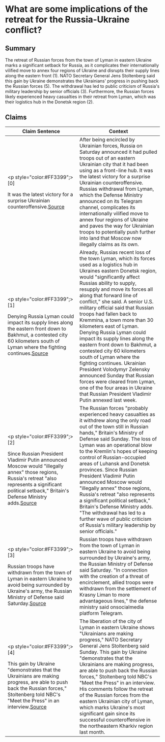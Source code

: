# What are some implications of the retreat for the Russia-Ukraine conflict?

## Summary
The retreat of Russian forces from the town of Lyman in eastern Ukraine marks a significant setback for Russia, as it complicates their internationally vilified move to annex four regions of Ukraine and disrupts their supply lines along the eastern front (1). NATO Secretary General Jens Stoltenberg said this gain by Ukraine demonstrates the Ukrainians' progress in pushing back the Russian forces (5). The withdrawal has led to public criticism of Russia's military leadership by senior officials (3). Furthermore, the Russian forces likely experienced heavy casualties in their retreat from Lyman, which was their logistics hub in the Donetsk region (2).

## Claims
| Claim Sentence | Context |
|---|---|
|<p style="color:#FF3399";>[0]</p>It was the latest victory for a surprise Ukrainian counteroffensive.<a href="https://www.nbcnews.com/news/world/russia-zaporizhzhia-ukraine-nuclear-power-plant-kidnapping-head-rcna50301" target="_blank">Source</a>| After being encircled by Ukrainian forces, Russia on Saturday announced it had pulled troops out of an eastern Ukrainian city that it had been using as a front-line hub. It was the latest victory for a surprise Ukrainian counteroffensive. Russias withdrawal from Lyman, which the Defense Ministry announced on its Telegram channel, complicates its internationally vilified move to annex four regions of Ukraine and paves the way for Ukrainian troops to potentially push further into land that Moscow now illegally claims as its own.|
|<p style="color:#FF3399";>[1]</p>Denying Russia Lyman could impact its supply lines along the eastern front down to Bakhmut, a contested city 60 kilometers south of Lyman where the fighting continues.<a href="https://www.defensenews.com/pentagon/2022/10/03/russian-forces-poised-for-major-defeat-in-kherson-says-dod-official/" target="_blank">Source</a>| Already, Russias recent loss of the town Lyman, which its forces used as a logistics hub in Ukraines eastern Donetsk region, would "significantly affect Russias ability to supply, resupply and move its forces all along that forward line of conflict," she said. A senior U.S. military official said that Russian troops had fallen back to Kremmina, a town more than 30 kilometers east of Lyman. Denying Russia Lyman could impact its supply lines along the eastern front down to Bakhmut, a contested city 60 kilometers south of Lyman where the fighting continues. Ukrainian President Volodymyr Zelensky announced Sunday that Russian forces were cleared from Lyman, one of the four areas in Ukraine that Russian President Vladimir Putin annexed last week.|
|<p style="color:#FF3399";>[2]</p>Since Russian President Vladimir Putin announced Moscow would "illegally annex" those regions, Russia's retreat "also represents a significant political setback," Britain's Defense Ministry adds.<a href="https://theweek.com/russo-ukrainian-war/1017152/ukrainian-troops-take-full-control-of-lyman-while-russian-media-ramps" target="_blank">Source</a>| The Russian forces "probably experienced heavy casualties as it withdrew along the only road out of the town still in Russian hands," Britain's Ministry of Defense said Sunday. The loss of Lyman was an operational blow to the Kremlin's hopes of keeping control of Russian-occupied areas of Luhansk and Donetsk provinces. Since Russian President Vladimir Putin announced Moscow would "illegally annex" those regions, Russia's retreat "also represents a significant political setback," Britain's Defense Ministry adds. "The withdrawal has led to a further wave of public criticism of Russia's military leadership by senior officials."|
|<p style="color:#FF3399";>[3]</p>Russian troops have withdrawn from the town of Lyman in eastern Ukraine to avoid being surrounded by Ukraine's army, the Russian Ministry of Defense said Saturday.<a href="https://www.cnn.com/europe/live-news/russia-ukraine-war-news-10-01-22/h_d51cb295294b53ca8004e88aaefa385f" target="_blank">Source</a>| Russian troops have withdrawn from the town of Lyman in eastern Ukraine to avoid being surrounded by Ukraine's army, the Russian Ministry of Defense said Saturday. "In connection with the creation of a threat of encirclement, allied troops were withdrawn from the settlement of Krasny Liman to more advantageous lines," the defense ministry said onsocialmedia platform Telegram.|
|<p style="color:#FF3399";>[4]</p>This gain by Ukraine "demonstrates that the Ukrainians are making progress, are able to push back the Russian forces," Stoltenberg told NBC's "Meet the Press" in an interview.<a href="https://www.cnn.com/europe/live-news/russia-ukraine-war-news-10-02-22/h_e92f52841ad0e2faee1820059fba491e" target="_blank">Source</a>| The liberation of the city of Lyman in eastern Ukraine shows "Ukrainians are making progress," NATO Secretary General Jens Stoltenberg said Sunday. This gain by Ukraine "demonstrates that the Ukrainians are making progress, are able to push back the Russian forces," Stoltenberg told NBC's "Meet the Press" in an interview. His comments follow the retreat of the Russian forces from the eastern Ukrainian city of Lyman, which marks Ukraine's most significant gain since its successful counteroffensive in the northeastern Kharkiv region last month.|

